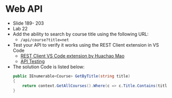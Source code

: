 # Web API

- Slide 189- 203
- Lab 22
- Add the ability to search by course title using the following URL:
  - `/api/course?title=net`
- Test your API to verify it works using the REST Client extension in VS Code
  - [REST Client VS Code extension by Huachao Mao](https://marketplace.visualstudio.com/items?itemName=humao.rest-client)
  - [API Testing](./rest-review.http)
- The solution Code is listed below:
  ```cs
  public IEnumerable<Course> GetByTitle(string title)
  {
      return context.GetAllCourses().Where(c => c.Title.Contains(title)).ToList();
  }
  ```
